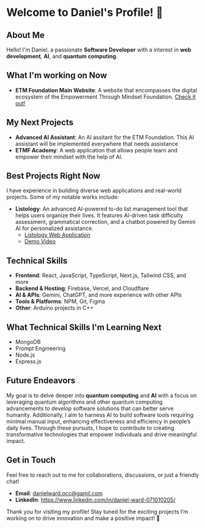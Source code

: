 # Welcome to Daniel's Profile! 🌟

## About Me

Hello! I'm Daniel, a passionate **Software Developer** with a interest in **web development**, **AI**, and **quantum computing**.

## What I'm working on Now

- **ETM Foundation Main Website**: A website that encompasses the digital ecosystem of the Empowerment Through Mindset Foundation. [Check it out!](https://etmfoundation.com)
  
## My Next Projects
- **Advanced AI Assistant**: An AI assitant for the ETM Foundation. This AI assistant will be implemented everywhere that needs assistance
- **ETMF Academy**: A web application that allows people learn and empower their mindset with the help of AI.

## Best Projects Right Now

I have experience in building diverse web applications and real-world projects. Some of my notable works include:

- **Listology**: An advanced AI-powered to-do list management tool that helps users organize their lives. It features AI-driven task difficulty assessment, grammatical correction, and a chatbot powered by Gemini AI for personalized assistance.
  - [Listology Web Application](https://listology.vercel.app/tutorials)
  - [Demo Video](https://youtu.be/JToXJPwBWj4)

## Technical Skills

- **Frontend**: React, JavaScript, TypeScript, Next.js, Tailwind CSS, and more
- **Backend & Hosting**: Firebase, Vercel, and Cloudflare
- **AI & APIs**: Gemini, ChatGPT, and more experience with other APIs
- **Tools & Platforms**: NPM, Git, Figma
- **Other**: Arduino projects in C++

## What Technical Skills I'm Learning Next
- MongoDB
- Prompt Engineering
- Node.js
- Express.js

## Future Endeavors

My goal is to delve deeper into **quantum computing** and **AI** with a focus on leveraging quantum algorithms and other quantum computing advancements to develop software solutions that can better serve humanity. Additionally, I aim to harness AI to build software tools requiring minimal manual input, enhancing effectiveness and efficiency in people’s daily lives. Through these pursuits, I hope to contribute to creating transformative technologies that empower individuals and drive meaningful impact.

## Get in Touch

Feel free to reach out to me for collaborations, discussions, or just a friendly chat!

- **Email**: danielward.occ@gamil.com
- **LinkedIn**: https://www.linkedin.com/in/daniel-ward-071010205/

Thank you for visiting my profile! Stay tuned for the exciting projects I’m working on to drive innovation and make a positive impact! 🚀
